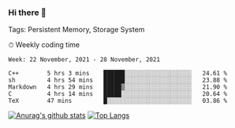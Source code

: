 ### Hi there 👋

Tags: Persistent Memory, Storage System

<!--

[![Anurag's github stats](https://github-readme-stats.vercel.app/api?username=wwyf)](https://github.com/anuraghazra/github-readme-stats)

[![Anurag's github stats](https://github-readme-stats.vercel.app/api?username=wwyf&count_private=true)](https://github.com/anuraghazra/github-readme-stats)


[![Top Langs](https://github-readme-stats.vercel.app/api/top-langs/?username=wwyf&count_private=true&&hide=jupyter%20notebook,html)](https://github.com/anuraghazra/github-readme-stats)



-->


⏱ Weekly coding time

<!--START_SECTION:waka-->
```text
Week: 22 November, 2021 - 28 November, 2021

C++        5 hrs 3 mins    ██████░░░░░░░░░░░░░░░░░░░   24.61 % 
sh         4 hrs 54 mins   ██████░░░░░░░░░░░░░░░░░░░   23.88 % 
Markdown   4 hrs 29 mins   █████▒░░░░░░░░░░░░░░░░░░░   21.90 % 
C          4 hrs 14 mins   █████░░░░░░░░░░░░░░░░░░░░   20.64 % 
TeX        47 mins         █░░░░░░░░░░░░░░░░░░░░░░░░   03.86 % 
```
<!--END_SECTION:waka-->



[![Anurag's github stats](https://github-readme-stats.vercel.app/api?username=wwyf&count_private=true&show_icons=true&hide_border=true)](https://github.com/anuraghazra/github-readme-stats) [![Top Langs](https://github-readme-stats.vercel.app/api/top-langs/?username=wwyf&count_private=true&hide=jupyter%20notebook,html,OpenEdge%20ABL&langs_count=10&layout=compact&hide_border=true)](https://github.com/anuraghazra/github-readme-stats)

<!--

[![willianrod's wakatime stats](https://github-readme-stats.vercel.app/api/wakatime?username=wwyf)](https://github.com/anuraghazra/github-readme-stats)


-->
